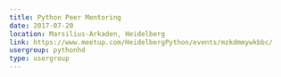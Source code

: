 ```yaml
---
title: Python Peer Mentoring
date: 2017-07-20
location: Marsilius-Arkaden, Heidelberg
link: https://www.meetup.com/HeidelbergPython/events/mzkdmmywkbbc/
usergroup: pythonhd
type: usergroup
---
```

